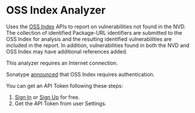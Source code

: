 OSS Index Analyzer
================

Uses the [OSS Index](https://ossindex.sonatype.org/) APIs to report on
vulnerabilities not found in the NVD. The collection of identified Package-URL
identifiers are submitted to the OSS Index for analysis and the resulting
identified vulnerabilities are included in the report. In addition, vulnerabilities
found in both the NVD and OSS Index may have additional references added.

This analyzer requires an Internet connection.

Sonatype [announced](https://ossindex.sonatype.org/doc/auth-required) that OSS Index requires authentication.

You can get an API Token following these steps:
1. [Sign In](https://ossindex.sonatype.org/user/signin) or [Sign Up](https://ossindex.sonatype.org/user/register) for free.
2. Get the API Token from user Settings.